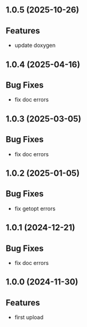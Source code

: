 ## 1.0.5 (2025-10-26)

## Features

- update doxygen

## 1.0.4 (2025-04-16)

## Bug Fixes

- fix doc errors

## 1.0.3 (2025-03-05)

## Bug Fixes

- fix doc errors

## 1.0.2 (2025-01-05)

## Bug Fixes

- fix getopt errors

## 1.0.1 (2024-12-21)

## Bug Fixes

- fix doc errors

## 1.0.0 (2024-11-30)

## Features

- first upload

